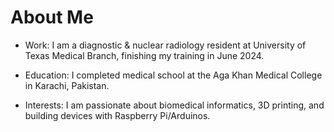 # About Me #

- Work: I am a diagnostic & nuclear radiology resident at University of Texas Medical Branch, finishing my training in June 2024.
  
- Education: I completed medical school at the Aga Khan Medical College in Karachi, Pakistan.
  
- Interests: I am passionate about biomedical informatics, 3D printing, and building devices with Raspberry Pi/Arduinos.


<!--
**aemanmuneeb/aemanmuneeb** is a ✨ _special_ ✨ repository because its `README.md` (this file) appears on your GitHub profile.

Here are some ideas to get you started:

- 🔭 I’m currently working on ...
- 🌱 I’m currently learning ...
- 👯 I’m looking to collaborate on ...
- 🤔 I’m looking for help with ...
- 💬 Ask me about ...
- 📫 How to reach me: ...
- 😄 Pronouns: ...
- ⚡ Fun fact: ...
-->
